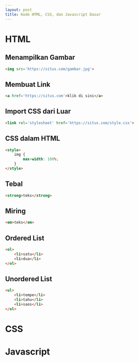 ```yaml
---
layout: post
title: Kode HTML, CSS, dan Javascript Dasar
---
```


# HTML

## Menampilkan Gambar

```html
<img src='https://situs.com/gambar.jpg'>
```

## Membuat Link

```html
<a href='https://situs.com'>klik di sini</a>
```

## Import CSS dari Luar

```html
<link rel='stylesheet' href='https://situs.com/style.css'>
```

## CSS dalam HTML

```html
<style>
	img {
		max-width: 100%;
	}
</style>
```

## Tebal

```html
<strong>teks</strong>
```

## Miring

```html
<em>teks</em>
```

## Ordered List

```html
<ol>
	<li>satu</li>
	<li>dua</li>
</ol>
```

## Unordered List

```html
<ul>
	<li>tempe</li>
	<li>tahu</li>
	<li>saos</li>
</ol>
```

# CSS

# Javascript
